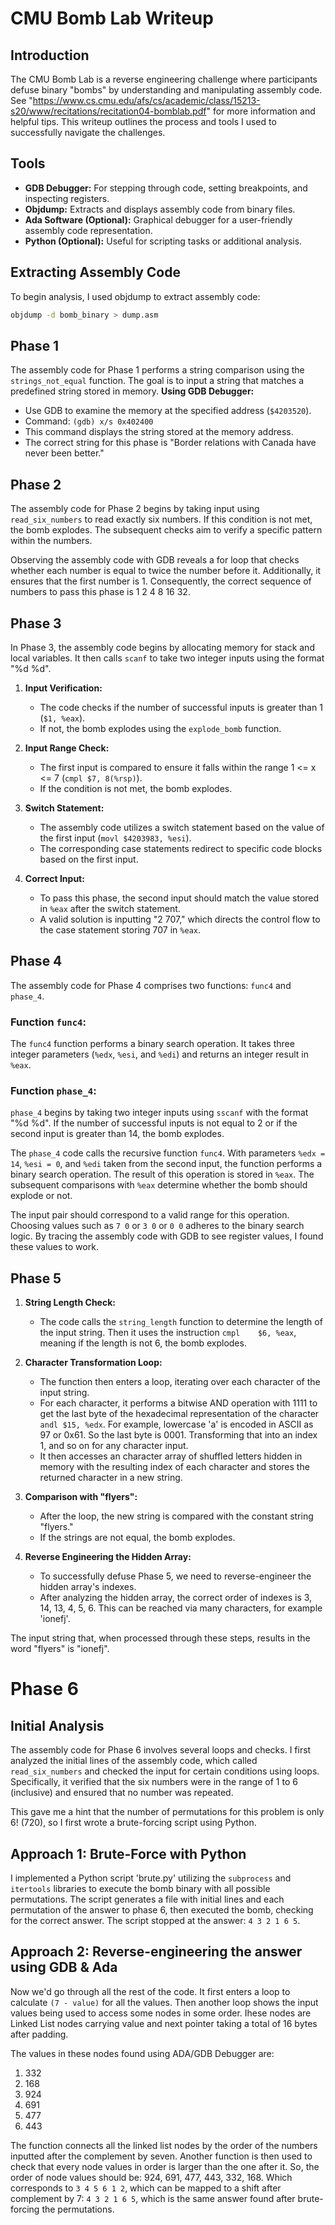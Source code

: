 # CMU Bomb Lab Writeup

## Introduction

The CMU Bomb Lab is a reverse engineering challenge where participants defuse binary "bombs" by understanding and manipulating assembly code. See "https://www.cs.cmu.edu/afs/cs/academic/class/15213-s20/www/recitations/recitation04-bomblab.pdf" for more information and helpful tips. This writeup outlines the process and tools I used to successfully navigate the challenges.

## Tools

- **GDB Debugger:** For stepping through code, setting breakpoints, and inspecting registers.
- **Objdump:** Extracts and displays assembly code from binary files.
- **Ada Software (Optional):** Graphical debugger for a user-friendly assembly code representation.
- **Python (Optional):** Useful for scripting tasks or additional analysis.

## Extracting Assembly Code

To begin analysis, I used objdump to extract assembly code:

```bash
objdump -d bomb_binary > dump.asm
```

## Phase 1

The assembly code for Phase 1 performs a string comparison using the `strings_not_equal` function. The goal is to input a string that matches a predefined string stored in memory. 
**Using GDB Debugger:**
   - Use GDB to examine the memory at the specified address (`$4203520`).
   - Command: `(gdb) x/s 0x402400`
   - This command displays the string stored at the memory address.
- The correct string for this phase is "Border relations with Canada have never been better."

## Phase 2
The assembly code for Phase 2 begins by taking input using `read_six_numbers` to read exactly six numbers. If this condition is not met, the bomb explodes. The subsequent checks aim to verify a specific pattern within the numbers.

Observing the assembly code with GDB reveals a for loop that checks whether each number is equal to twice the number before it. Additionally, it ensures that the first number is 1. Consequently, the correct sequence of numbers to pass this phase is 1 2 4 8 16 32.

## Phase 3

In Phase 3, the assembly code begins by allocating memory for stack and local variables. It then calls `scanf` to take two integer inputs using the format "%d %d".

1. **Input Verification:**
   - The code checks if the number of successful inputs is greater than 1 (`$1, %eax`).
   - If not, the bomb explodes using the `explode_bomb` function.

2. **Input Range Check:**
   - The first input is compared to ensure it falls within the range 1 <= x <= 7 (`cmpl $7, 8(%rsp)`).
   - If the condition is not met, the bomb explodes.

3. **Switch Statement:**
   - The assembly code utilizes a switch statement based on the value of the first input (`movl $4203983, %esi`).
   - The corresponding case statements redirect to specific code blocks based on the first input.

4. **Correct Input:**
   - To pass this phase, the second input should match the value stored in `%eax` after the switch statement.
   - A valid solution is inputting "2 707," which directs the control flow to the case statement storing 707 in `%eax`.


## Phase 4

The assembly code for Phase 4 comprises two functions: `func4` and `phase_4`. 

### Function `func4`:

The `func4` function performs a binary search operation. It takes three integer parameters (`%edx`, `%esi`, and `%edi`) and returns an integer result in `%eax`.

### Function `phase_4`:

`phase_4` begins by taking two integer inputs using `sscanf` with the format "%d %d". If the number of successful inputs is not equal to 2 or if the second input is greater than 14, the bomb explodes.

The `phase_4` code calls the recursive function `func4`. With parameters `%edx = 14`, `%esi = 0`, and `%edi` taken from the second input, the function performs a binary search operation. The result of this operation is stored in `%eax`. The subsequent comparisons with `%eax` determine whether the bomb should explode or not.

The input pair should correspond to a valid range for this operation. Choosing values such as `7 0` or `3 0` or `0 0` adheres to the binary search logic. By tracing the assembly code with GDB to see register values, I found these values to work.


## Phase 5

1. **String Length Check:**
   - The code calls the `string_length` function to determine the length of the input string. Then it uses the instruction `cmpl	$6, %eax`, meaning if the length is not 6, the bomb explodes.

2. **Character Transformation Loop:**
   - The function then enters a loop, iterating over each character of the input string.
   - For each character, it performs a bitwise AND operation with 1111 to get the last byte of the hexadecimal representation of the character `andl $15, %edx`.
   For example, lowercase 'a' is encoded in ASCII as 97 or 0x61. So the last byte is 0001. Transforming that into an index 1, and so on for any character input.
   - It then accesses an character array of shuffled letters hidden in memory with the resulting index of each character and stores the returned character in a new string.

3. **Comparison with "flyers":**
   - After the loop, the new string is compared with the constant string "flyers."
   - If the strings are not equal, the bomb explodes.

4. **Reverse Engineering the Hidden Array:**
   - To successfully defuse Phase 5, we need to reverse-engineer the hidden array's indexes.
   - After analyzing the hidden array, the correct order of indexes is 3, 14, 13, 4, 5, 6. This can be reached via many characters, for example 'ionefj'.

The input string that, when processed through these steps, results in the word "flyers" is "ionefj".


# Phase 6

## Initial Analysis

The assembly code for Phase 6 involves several loops and checks. I first analyzed the initial lines of the assembly code, which called `read_six_numbers` and checked the input for certain conditions using loops. Specifically, it verified that the six numbers were in the range of 1 to 6 (inclusive) and ensured that no number was repeated.

This gave me a hint that the number of permutations for this problem is only 6! (720), so I first wrote a brute-forcing script using Python.

## Approach 1: Brute-Force with Python
I implemented a Python script 'brute.py' utilizing the `subprocess` and `itertools` libraries to execute the bomb binary with all possible permutations. The script generates a file with initial lines and each permutation of the answer to phase 6, then executed the bomb, checking for the correct answer. The script stopped at the answer: `4 3 2 1 6 5`.

## Approach 2: Reverse-engineering the answer using GDB & Ada
Now we'd go through all the rest of the code. It first enters a loop to calculate `(7 - value)` for all the values. Then another loop shows the input values being used to access some nodes in some order. Ihese nodes are Linked List nodes carrying value and next pointer taking a total of 16 bytes after padding. 

The values in these nodes found using ADA/GDB Debugger are:
1. 332
2. 168
3. 924
4. 691
5. 477
6. 443

The function connects all the linked list nodes by the order of the numbers inputted after the complement by seven. Another function is then used to check that every node values in order is larger than the one after it. So, the order of node values should be:
924, 691, 477, 443, 332, 168. 
Which corresponds to `3 4 5 6 1 2`, which can be mapped to a shift after complement by 7:
`4 3 2 1 6 5`, which is the same answer found after brute-forcing the permutations.

